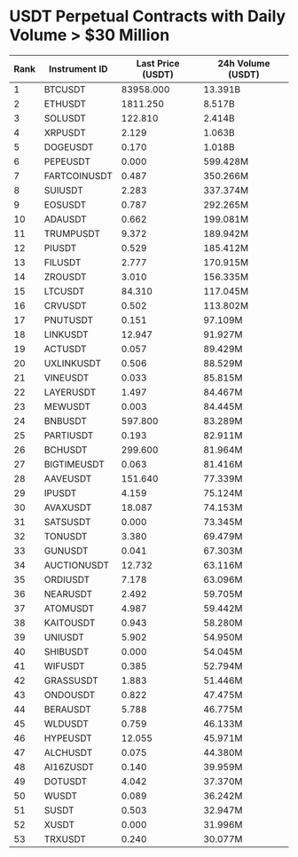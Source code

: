 # USDT Perpetual Contracts with Daily Volume > $30 Million

| Rank | Instrument ID | Last Price (USDT) | 24h Volume (USDT) |
|------|---------------|-------------------|-------------------|
| 1 | BTCUSDT | 83958.000 | 13.391B |
| 2 | ETHUSDT | 1811.250 | 8.517B |
| 3 | SOLUSDT | 122.810 | 2.414B |
| 4 | XRPUSDT | 2.129 | 1.063B |
| 5 | DOGEUSDT | 0.170 | 1.018B |
| 6 | PEPEUSDT | 0.000 | 599.428M |
| 7 | FARTCOINUSDT | 0.487 | 350.266M |
| 8 | SUIUSDT | 2.283 | 337.374M |
| 9 | EOSUSDT | 0.787 | 292.265M |
| 10 | ADAUSDT | 0.662 | 199.081M |
| 11 | TRUMPUSDT | 9.372 | 189.942M |
| 12 | PIUSDT | 0.529 | 185.412M |
| 13 | FILUSDT | 2.777 | 170.915M |
| 14 | ZROUSDT | 3.010 | 156.335M |
| 15 | LTCUSDT | 84.310 | 117.045M |
| 16 | CRVUSDT | 0.502 | 113.802M |
| 17 | PNUTUSDT | 0.151 | 97.109M |
| 18 | LINKUSDT | 12.947 | 91.927M |
| 19 | ACTUSDT | 0.057 | 89.429M |
| 20 | UXLINKUSDT | 0.506 | 88.529M |
| 21 | VINEUSDT | 0.033 | 85.815M |
| 22 | LAYERUSDT | 1.497 | 84.467M |
| 23 | MEWUSDT | 0.003 | 84.445M |
| 24 | BNBUSDT | 597.800 | 83.289M |
| 25 | PARTIUSDT | 0.193 | 82.911M |
| 26 | BCHUSDT | 299.600 | 81.964M |
| 27 | BIGTIMEUSDT | 0.063 | 81.416M |
| 28 | AAVEUSDT | 151.640 | 77.339M |
| 29 | IPUSDT | 4.159 | 75.124M |
| 30 | AVAXUSDT | 18.087 | 74.153M |
| 31 | SATSUSDT | 0.000 | 73.345M |
| 32 | TONUSDT | 3.380 | 69.479M |
| 33 | GUNUSDT | 0.041 | 67.303M |
| 34 | AUCTIONUSDT | 12.732 | 63.116M |
| 35 | ORDIUSDT | 7.178 | 63.096M |
| 36 | NEARUSDT | 2.492 | 59.705M |
| 37 | ATOMUSDT | 4.987 | 59.442M |
| 38 | KAITOUSDT | 0.943 | 58.280M |
| 39 | UNIUSDT | 5.902 | 54.950M |
| 40 | SHIBUSDT | 0.000 | 54.045M |
| 41 | WIFUSDT | 0.385 | 52.794M |
| 42 | GRASSUSDT | 1.883 | 51.446M |
| 43 | ONDOUSDT | 0.822 | 47.475M |
| 44 | BERAUSDT | 5.788 | 46.775M |
| 45 | WLDUSDT | 0.759 | 46.133M |
| 46 | HYPEUSDT | 12.055 | 45.971M |
| 47 | ALCHUSDT | 0.075 | 44.380M |
| 48 | AI16ZUSDT | 0.140 | 39.959M |
| 49 | DOTUSDT | 4.042 | 37.370M |
| 50 | WUSDT | 0.089 | 36.242M |
| 51 | SUSDT | 0.503 | 32.947M |
| 52 | XUSDT | 0.000 | 31.996M |
| 53 | TRXUSDT | 0.240 | 30.077M |
